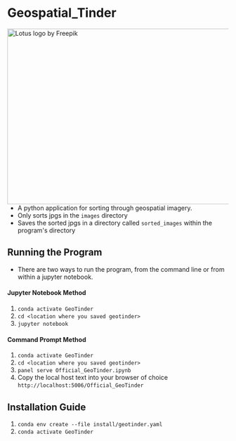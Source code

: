 # Geospatial_Tinder

<img src="https://user-images.githubusercontent.com/61564689/156675558-6fd4f957-39f0-4c85-be30-58ebb3622a56.gif" align="right"
     alt="Lotus logo by Freepik" width="550" height="400">
 - A python application for sorting through geospatial imagery.
 - Only sorts jpgs in the ``images`` directory 
 - Saves the sorted jpgs in a directory called ``sorted_images`` within the program's directory

## Running the Program
- There are two ways to run the program, from the command line or from within a jupyter notebook.
#### Jupyter Notebook Method
1. ``conda activate GeoTinder``
2. ``cd <location where you saved geotinder>``
3. ``jupyter notebook``
#### Command Prompt Method
1. ``conda activate GeoTinder``
2. ``cd <location where you saved geotinder>``
3. ``panel serve Official_GeoTinder.ipynb``
4. Copy the local host text into your browser of choice ``http://localhost:5006/Official_GeoTinder``


## Installation Guide
1. ``conda env create --file install/geotinder.yaml``
2. ``conda activate GeoTinder``


    

